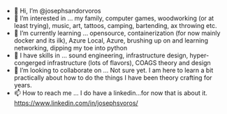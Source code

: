 - 👋 Hi, I’m @josephsandorvoros
- 👀 I’m interested in ... my family, computer games, woodworking (or at least trying), music, art, tattoos, camping, bartending, ax throwing etc.
- 🌱 I’m currently learning ... opensource, containerization (for now mainly docker and its ilk), Azure Local, Azure, brushing up on and learning networking, dipping my toe into python
- 📖 I have skills in ... sound engineering, infrastructure design, hyper-congerged infrastructure (lots of flavors), COAGS theory and design
- 💞️ I’m looking to collaborate on ... Not sure yet. I am here to learn a bit practically about how to do the things I have been theory crafting for years.
- 📫 How to reach me ... I do have a linkedin...for now that is about it. https://www.linkedin.com/in/josephsvoros/

<!---
josephsandorvoros/josephsandorvoros is a ✨ special ✨ repository because its `README.md` (this file) appears on your GitHub profile.
You can click the Preview link to take a look at your changes.
--->
